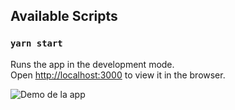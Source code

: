 
## Available Scripts


### `yarn start`

Runs the app in the development mode.\
Open [http://localhost:3000](http://localhost:3000) to view it in the browser.


![Demo de la app](https://i.ibb.co/0DH3FPL/bandnames.png)
